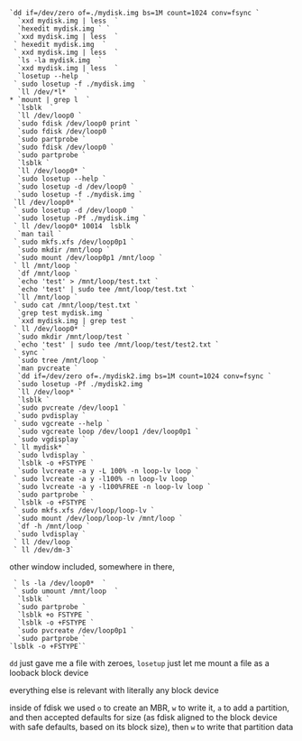 ```
`dd if=/dev/zero of=./mydisk.img bs=1M count=1024 conv=fsync ` 
  `xxd mydisk.img | less  `
  `hexedit mydisk.img ` `
  `xxd mydisk.img | less  `
 ` hexedit mydisk.img  `
 ` xxd mydisk.img | less  `
  `ls -la mydisk.img  `
  `xxd mydisk.img | less  `
  `losetup --help  `
 ` sudo losetup -f ./mydisk.img  `
  `ll /dev/*l*  `
* `mount | grep l  `
  `lsblk  `
  `ll /dev/loop0 `
  `sudo fdisk /dev/loop0 print `
  `sudo fdisk /dev/loop0 `
  `sudo partprobe `
  `sudo fdisk /dev/loop0 `
  `sudo partprobe `
  `lsblk `
  `ll /dev/loop0* `
  `sudo losetup --help `
  `sudo losetup -d /dev/loop0 `
  `sudo losetup -f ./mydisk.img `
 `ll /dev/loop0* `
 ` sudo losetup -d /dev/loop0 `
  `sudo losetup -Pf ./mydisk.img `
 ` ll /dev/loop0* 10014  lsblk `
  `man tail `
 ` sudo mkfs.xfs /dev/loop0p1 `
  `sudo mkdir /mnt/loop `
  `sudo mount /dev/loop0p1 /mnt/loop `
 ` ll /mnt/loop `
  `df /mnt/loop `
  `echo 'test' > /mnt/loop/test.txt `
  `echo 'test' | sudo tee /mnt/loop/test.txt `
  `ll /mnt/loop `
 ` sudo cat /mnt/loop/test.txt `
  `grep test mydisk.img `
  `xxd mydisk.img | grep test `
 ` ll /dev/loop0* `
  `sudo mkdir /mnt/loop/test `
  `echo 'test' | sudo tee /mnt/loop/test/test2.txt `
 ` sync `
  `sudo tree /mnt/loop `
  `man pvcreate `
  `dd if=/dev/zero of=./mydisk2.img bs=1M count=1024 conv=fsync `
  `sudo losetup -Pf ./mydisk2.img `
  `ll /dev/loop* `
  `lsblk `
  `sudo pvcreate /dev/loop1 `
  `sudo pvdisplay `
 ` sudo vgcreate --help `
  `sudo vgcreate loop /dev/loop1 /dev/loop0p1 `
  `sudo vgdisplay `
 ` ll mydisk* `
  `sudo lvdisplay `
  `lsblk -o +FSTYPE `
  `sudo lvcreate -a y -L 100% -n loop-lv loop `
 ` sudo lvcreate -a y -l100% -n loop-lv loop `
  `sudo lvcreate -a y -l100%FREE -n loop-lv loop `
  `sudo partprobe `
  `lsblk -o +FSTYPE `
 ` sudo mkfs.xfs /dev/loop/loop-lv `
  `sudo mount /dev/loop/loop-lv /mnt/loop `
  `df -h /mnt/loop `
  `sudo lvdisplay `
 ` ll /dev/loop `
 ` ll /dev/dm-3`
```

other window included, somewhere in there,

```
 ` ls -la /dev/loop0*  `
 ` sudo umount /mnt/loop  `
  `lsblk `
  `sudo partprobe `
  `lsblk +o FSTYPE `
  `lsblk -o +FSTYPE `
  `sudo pvcreate /dev/loop0p1 `
  `sudo partprobe `
`lsblk -o +FSTYPE``
```

`dd` just gave me a file with zeroes, `losetup` just let me mount a file as a looback block device


everything else is relevant with literally any block device
  
inside of fdisk we used `o` to create an MBR, `w` to write it, `a` to add a partition, and then accepted defaults for size (as fdisk aligned to the block device with safe defaults, based on its block size), then `w` to write that partition data
